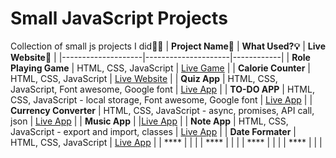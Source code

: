 # Small JavaScript Projects
Collection of small js projects I did👨‍💻
| **Project Name🧩** | **What Used?💡** | **Live Website👀** |
|--------------------|---------------------|------------|
| **Role Playing Game**               | HTML, CSS, JavaScript                    | [Live Game](https://dragon-repeller-game.netlify.app/)           |
| **Calorie Counter**               | HTML, CSS, JavaScript                    | [Live Website](https://calorie-counter-02.netlify.app/)            |
| **Quiz App**               | HTML, CSS, JavaScript, Font awesome, Google font                    | [Live App](https://quiz-app-manik.netlify.app/)           |
| **TO-DO APP**               | HTML, CSS, JavaScript - local storage, Font awesome, Google font                    | [Live App](https://to-do-app-manik.netlify.app/)           |
| **Currency Converter**               | HTML, CSS, JavaScript - async, promises, API call, json                    | [Live App](https://currency-converter-manik.netlify.app/)           |
| **Music App**               |                     |[Live App](https://music-app-manik.netlify.app/)            |
| **Note App**               | HTML, CSS, JavaScript - export and import, classes                    | [Live App](https://note-app-manik.netlify.app/)           |
| **Date Formater**               | HTML, CSS, JavaScript                    | [Live App](https://date-formatter-manik.netlify.app/)           |
| ****               |                     |            |
| ****               |                     |            |
| ****               |                     |            |
| ****               |                     |            |
